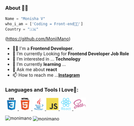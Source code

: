 
### About 💁‍♀️
```python
Name = "Monisha V"
who_i_am = ['Coding = Front-end👩‍💻']
Country = "🇮🇳"
```
(https://github.com/MoniiMano)





- 👩‍💻 I'm a **Frontend Developer**.
- 🔭 I’m currently Looking for **Frontend Developer Job Role**
- 👀 I’m interested in ... **Technology**
- 🌱 I’m currently **learning** ...
- 💬 Ask me about **react**
- 📫 How to reach me ...**[Instagram](https://www.instagram.com/monii_mano/)**



<!---
MoniiMano/MoniiMano is a ✨ special ✨ repository because its `README.md` (this file) appears on your GitHub profile.
You can click the Preview link to take a look at your changes.
--->


<h3 align="left">Languages and Tools I Love💜:</h3>
<p align="left"> <a href="https://www.w3schools.com/css/" target="_blank" rel="noreferrer"> <img src="https://raw.githubusercontent.com/devicons/devicon/master/icons/css3/css3-original-wordmark.svg" alt="css3" width="40" height="40"/> </a> <a href="https://www.w3.org/html/" target="_blank" rel="noreferrer"> <img src="https://raw.githubusercontent.com/devicons/devicon/master/icons/html5/html5-original-wordmark.svg" alt="html5" width="40" height="40"/> </a> <a href="https://www.java.com" target="_blank" rel="noreferrer"> <img src="https://raw.githubusercontent.com/devicons/devicon/master/icons/java/java-original.svg" alt="java" width="40" height="40"/> </a> <a href="https://developer.mozilla.org/en-US/docs/Web/JavaScript" target="_blank" rel="noreferrer"> <img src="https://raw.githubusercontent.com/devicons/devicon/master/icons/javascript/javascript-original.svg" alt="javascript" width="40" height="40"/> </a> <a href="https://reactjs.org/" target="_blank" rel="noreferrer"> <img src="https://raw.githubusercontent.com/devicons/devicon/master/icons/react/react-original-wordmark.svg" alt="react" width="40" height="40"/> </a> <a href="https://sass-lang.com" target="_blank" rel="noreferrer"> <img src="https://raw.githubusercontent.com/devicons/devicon/master/icons/sass/sass-original.svg" alt="sass" width="40" height="40"/> </a> </p>

<p><img align="left" src="https://github-readme-stats.vercel.app/api/top-langs?username=monimano&show_icons=true&locale=en&layout=compact" alt="monimano" /></p>

<p>&nbsp;<img align="center" src="https://github-readme-stats.vercel.app/api?username=monimano&show_icons=true&locale=en" alt="monimano" /></p>






    










